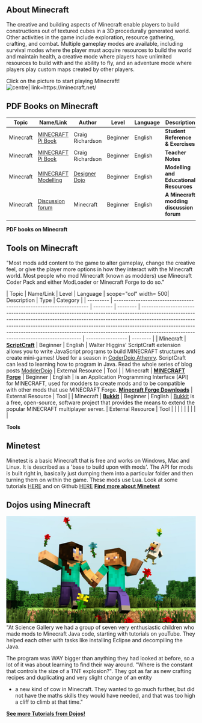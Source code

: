 ## About Minecraft

The creative and building aspects of Minecraft enable players to build
constructions out of textured cubes in a 3D procedurally generated
world. Other activities in the game include exploration, resource
gathering, crafting, and combat. Multiple gameplay modes are available,
including survival modes where the player must acquire resources to
build the world and maintain health, a creative mode where players have
unlimited resources to build with and the ability to fly, and an
adventure mode where players play custom maps created by other players.

Click on the picture to start playing Minecraft\! ![ centre|
link=<https://minecraft.net/>](../files/Minecraft-logo-transparent-background-h0u33oaq.jpg
" centre| link=https://minecraft.net/")

## PDF Books on Minecraft

| Topic     | Name/Link                                                                                            | Author                                       | Level    | Language | Description                              | Type              | Category |
| --------- | ---------------------------------------------------------------------------------------------------- | -------------------------------------------- | -------- | -------- | ---------------------------------------- | ----------------- | -------- |
| Minecraft | [MINECRAFT Pi Book](http://arghbox.files.wordpress.com/2013/06/minecraftbook.pdf)                    | Craig Richardson                             | Beginner | English  | **Student Reference & Exercises**        | External Resource | E-book   |
| Minecraft | [MINECRAFT Pi Book](http://arghbox.files.wordpress.com/2013/06/teacheredition.pdf)                   | Craig Richardson                             | Beginner | English  | **Teacher Notes**                        | External Resource | E-book   |
| Minecraft | [MINECRAFT Modelling](http://www.designerdojo.ie/#!minecraft-resources/c52k)                         | [Designer Dojo](http://www.designerdojo.ie/) | Beginner | English  | **Modelling and Educational Resources**  | External Resource | E-book   |
| Minecraft | [Discussion forum](http://www.minecraftforum.net/topic/96862-creating-mods-modding-tutorials-21511/) | Minecraft                                    | Beginner | English  | **A Minecraft modding discussion forum** | External Resource | E-book   |
|           |                                                                                                      |                                              |          |          |                                          |                   |          |

**PDF books on Minecraft**

## Tools on Minecraft

"Most mods add content to the game to alter gameplay, change the
creative feel, or give the player more options in how they interact with
the Minecraft world. Most people who mod Minecraft (known as modders)
use Minecraft Coder Pack and either ModLoader or Minecraft Forge to do
so."

| Topic     | Name/Link                                                           | Level    | Language | scope="col" width= 500| Description                                                                                                                                                                                                                                                                                                                                           | Type              | Category |
| --------- | ------------------------------------------------------------------- | -------- | -------- | ----------------------------------------------------------------------------------------------------------------------------------------------------------------------------------------------------------------------------------------------------------------------------------------------------------------------------------------------------------------------------- | ----------------- | -------- |
| Minecraft | **[ScriptCraft](http://scriptcraftjs.org/)**                        | Beginner | English  | Walter Higgins' ScriptCraft extension allows you to write JavaScript programs to build MINECRAFT structures and create mini-games\! Used for a season in [CoderDojo Athenry](http://cdathenry.wordpress.com/). ScriptCraft can lead to learning how to program in Java. Read the whole series of blog posts [ModderDojo](http://cdathenry.wordpress.com/category/modderdojo/) | External Resource | Tool     |
| Minecraft | **[MINECRAFT Forge](http://www.minecraftforge.net/wiki/Main_Page)** | Beginner | English  | is an Application Programming Interface (API) for MINECRAFT, used for modders to create mods and to be compatible with other mods that use MINECRAFT Forge. **[Minecraft Forge Downloads](http://files.minecraftforge.net/)**                                                                                                                                                 | External Resource | Tool     |
| Minecraft | **[Bukkit](https://github.com/Bukkit/Bukkit)**                      | Beginner | English  | [Bukkit](http://wiki.bukkit.org/Main_Page) is a free, open-source, software project that provides the means to extend the popular MINECRAFT multiplayer server.                                                                                                                                                                                                               | External Resource | Tool     |
|           |                                                                     |          |          |                                                                                                                                                                                                                                                                                                                                                                               |                   |          |

**Tools**

  

## Minetest

Minetest is a basic Minecraft that is free and works on Windows, Mac and
Linux. It is described as a 'base to build upon with mods'. The API for
mods is built right in, basically just dumping them into a particular
folder and then turning them on within the game. These mods use Lua.
Look at some tutorials [HERE](http://dev.minetest.net/Intro) and on
Github
[HERE](https://github.com/minetest/minetest/blob/master/doc/lua_api.txt)
**[Find more about Minetest](http://rubenwardy.com/minetest_modding_book/index.html)**

  

## Dojos using Minecraft

![Minecraft\_game.jpg](../files/Minecraft_game.jpg "../files/Minecraft_game.jpg") "At
Science Gallery we had a group of seven very enthusiastic children who
made mods to Minecraft Java code, starting with tutorials on youTube.
They helped each other with tasks like installing Eclipse and
decompiling the Java.

The program was WAY bigger than anything they had looked at before, so a
lot of it was about learning to find their way around. "Where is the
constant that controls the size of a TNT explosion?". They got as far as
new crafting recipes and duplicating and very slight change of an entity
- a new kind of cow in Minecraft. They wanted to go much further, but
did not have the maths skills they would have needed, and that was too
high a cliff to climb at that time."

  
**[See more Tutorials from Dojos\!](Minecraft_Tutorials.md)**
